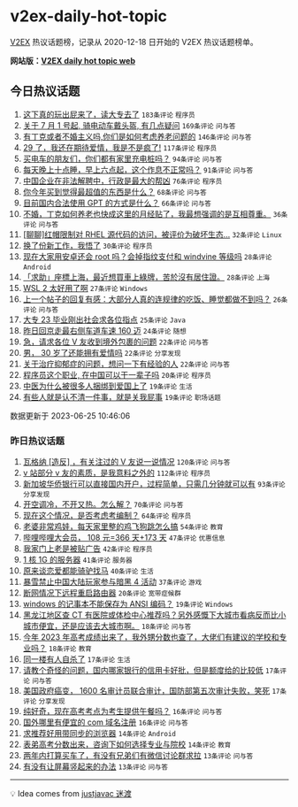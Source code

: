 # v2ex-daily-hot-topic

[V2EX](https://www.v2ex.com/) 热议话题榜，记录从 2020-12-18 日开始的 V2EX 热议话题榜单。

**网站版：[V2EX daily hot topic web](https://boojack.github.io/v2ex-daily-hot-topic-web/)**

## 今日热议话题

<!-- TODAY BEGIN -->

1. [这下真的玩出屁来了，读大专去了](https://www.v2ex.com/t/951401) `183条评论` `程序员`
1. [关于 7 月 1 号起, 骑电动车戴头盔, 有几点疑问](https://www.v2ex.com/t/951326) `169条评论` `问与答`
1. [有丁克或者不婚主义吗,你们是如何考虑养老问题的](https://www.v2ex.com/t/951355) `146条评论` `问与答`
1. [29 了，我还在期待爱情，我是不是疯了!](https://www.v2ex.com/t/951323) `117条评论` `程序员`
1. [买电车的朋友们，你们都有家里充电桩吗？](https://www.v2ex.com/t/951317) `94条评论` `问与答`
1. [每天晚上十点睡，早上六点起，这个作息不正常吗？](https://www.v2ex.com/t/951381) `91条评论` `问与答`
1. [中国企业在非法解聘中，行政是最大的帮凶](https://www.v2ex.com/t/951385) `76条评论` `程序员`
1. [你今年买到觉得最超值的东西是什么？](https://www.v2ex.com/t/951413) `68条评论` `问与答`
1. [目前国内合法使用 GPT 的方式是什么？](https://www.v2ex.com/t/951372) `66条评论` `问与答`
1. [不婚，丁克如何养老也快成这里的月经贴了，我最想强调的是互相尊重。](https://www.v2ex.com/t/951490) `36条评论` `问与答`
1. [[聊聊]红帽限制对 RHEL 源代码的访问，被评价为破坏生态…](https://www.v2ex.com/t/951378) `32条评论` `Linux`
1. [换了份新工作，我悟了](https://www.v2ex.com/t/951455) `30条评论` `程序员`
1. [现在大家用安卓还会 root 吗？会掉指纹支付和 windvine 等级吗](https://www.v2ex.com/t/951507) `28条评论` `Android`
1. [「求助」座標上海，最近想買車上綠牌，苦於沒有居住證。](https://www.v2ex.com/t/951348) `28条评论` `上海`
1. [WSL 2 太好用了啊](https://www.v2ex.com/t/951431) `27条评论` `Windows`
1. [上一个帖子的回复有感：大部分人真的连规律的吃饭、睡觉都做不到吗？](https://www.v2ex.com/t/951473) `26条评论` `问与答`
1. [大专 23 毕业刚出社会求各位指点](https://www.v2ex.com/t/951485) `25条评论` `Java`
1. [昨日回京走最右侧车道车速 160 迈](https://www.v2ex.com/t/951426) `24条评论` `随想`
1. [急，请求各位 V 友收到境外包裹的问题](https://www.v2ex.com/t/951519) `22条评论` `问与答`
1. [男， 30 岁了还能拥有爱情吗](https://www.v2ex.com/t/951453) `22条评论` `分享发现`
1. [关于治疗抑郁症的问题，想问一下有经验的人](https://www.v2ex.com/t/951446) `22条评论` `问与答`
1. [程序员这个职业, 在中国可以干一辈子吗](https://www.v2ex.com/t/951522) `20条评论` `程序员`
1. [中医为什么被很多人捆绑到爱国上了](https://www.v2ex.com/t/951481) `19条评论` `生活`
1. [有些人就是认不清一件事，就是关我屁事](https://www.v2ex.com/t/951331) `19条评论` `职场话题`

数据更新于 2023-06-25 10:46:06

<!-- TODAY END -->

### 昨日热议话题

<!-- YESTERDAY BEGIN -->

1. [瓦格纳 [造反] ，有关注过的 V 友说一说情况](https://www.v2ex.com/t/951276) `120条评论` `问与答`
1. [v 站部分 v 友的素质，是我意料之外的](https://www.v2ex.com/t/951127) `112条评论` `程序员`
1. [新加坡华侨银行可以直接国内开户，过程简单，只需几分钟就可以有](https://www.v2ex.com/t/951126) `93条评论` `分享发现`
1. [开空调冷，不开又热。怎么解？](https://www.v2ex.com/t/951231) `70条评论` `问与答`
1. [现在这个情况，是否考虑考编制？](https://www.v2ex.com/t/951172) `64条评论` `程序员`
1. [老婆非常鸡娃，每天家里整的鸡飞狗跳怎么搞](https://www.v2ex.com/t/951211) `54条评论` `教育`
1. [哔哩哔哩大会员， 108 元=366 天+173 天](https://www.v2ex.com/t/951140) `47条评论` `优惠信息`
1. [我家门上老是被贴广告](https://www.v2ex.com/t/951137) `42条评论` `程序员`
1. [1 核 1G 的服务器](https://www.v2ex.com/t/951134) `41条评论` `服务器`
1. [原来谈恋爱都能骑驴找马](https://www.v2ex.com/t/951136) `40条评论` `生活`
1. [暴雪禁止中国大陆玩家参与暗黑 4 活动](https://www.v2ex.com/t/951139) `37条评论` `游戏`
1. [断网情况下远程重启路由器](https://www.v2ex.com/t/951221) `20条评论` `宽带症候群`
1. [windows 的记事本不能保存为 ANSI 编码？](https://www.v2ex.com/t/951155) `19条评论` `Windows`
1. [黑龙江地区查 CT 有医院或体检中心推荐吗？另外感慨下大城市看病反而比小城市便宜，还是应该去大城市啊。](https://www.v2ex.com/t/951242) `18条评论` `问与答`
1. [今年 2023 年高考成绩出来了，我外甥分数也查了，大佬们有建议的学校和专业吗？](https://www.v2ex.com/t/951207) `18条评论` `教育`
1. [同一楼有人自杀了](https://www.v2ex.com/t/951285) `17条评论` `生活`
1. [请教个奇怪的问题，国内哪家银行的信用卡好批，但是额度给的比较低](https://www.v2ex.com/t/951180) `17条评论` `问与答`
1. [美国政府癌变， 1600 名审计员联合审计，国防部第五次审计失败，笑死](https://www.v2ex.com/t/951151) `17条评论` `分享发现`
1. [纯好奇，现在高考考点为考生提供午餐吗？](https://www.v2ex.com/t/951229) `16条评论` `问与答`
1. [国外哪里有便宜的 com 域名注册](https://www.v2ex.com/t/951188) `16条评论` `问与答`
1. [求推荐好用带同步的浏览器](https://www.v2ex.com/t/951166) `14条评论` `Android`
1. [表弟高考分数出来，咨询下如何选择专业与院校](https://www.v2ex.com/t/951129) `14条评论` `教育`
1. [两年内打算买车了，有没有兄弟们有微信讨论群求拉](https://www.v2ex.com/t/951216) `13条评论` `问与答`
1. [有没有让屏幕竖起来的办法](https://www.v2ex.com/t/951198) `13条评论` `问与答`

<!-- YESTERDAY END -->

---

💡 Idea comes from [justjavac 迷渡](https://github.com/justjavac/)
